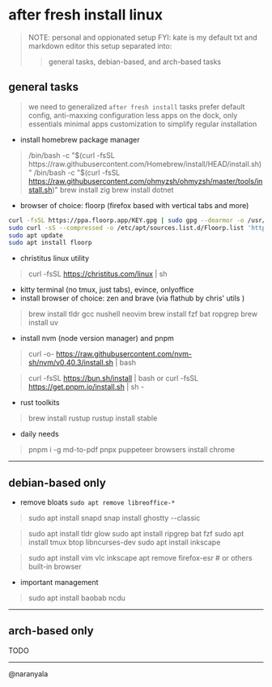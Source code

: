 
# after fresh install linux

> NOTE: personal and oppionated setup
> FYI: kate is my default txt and markdown editor
> this setup separated into: 
> > general tasks, debian-based, and arch-based tasks

## general tasks

> we need to generalized `after fresh install` tasks
> prefer default config, anti-maxxing configuration
> less apps on the dock, only essentials
> minimal apps customization to simplify regular installation

- install homebrew package manager

> /bin/bash -c "$(curl -fsSL https://raw.githubusercontent.com/Homebrew/install/HEAD/install.sh)"
> /bin/bash -c "$(curl -fsSL https://raw.githubusercontent.com/ohmyzsh/ohmyzsh/master/tools/install.sh)"
> brew install zig
> brew install dotnet

- browser of choice: floorp (firefox based with vertical tabs and more)

```bash
curl -fsSL https://ppa.floorp.app/KEY.gpg | sudo gpg --dearmor -o /usr/share/keyrings/Floorp.gpg
sudo curl -sS --compressed -o /etc/apt/sources.list.d/Floorp.list 'https://ppa.floorp.app/Floorp.list'
sudo apt update
sudo apt install floorp
```

- christitus linux utility 

> curl -fsSL https://christitus.com/linux | sh

- kitty terminal (no tmux, just tabs), evince, onlyoffice
- install browser of choice: zen and brave (via flathub by chris' utils )

> brew install tldr gcc nushell neovim
> brew install fzf bat ropgrep
> brew install uv

- install nvm (node version manager) and pnpm 

> curl -o- https://raw.githubusercontent.com/nvm-sh/nvm/v0.40.3/install.sh | bash

> curl -fsSL https://bun.sh/install | bash
or
> curl -fsSL https://get.pnpm.io/install.sh | sh -


- rust toolkits

> brew install rustup
> rustup install stable

- daily needs 

> pnpm i -g md-to-pdf
> pnpx puppeteer browsers install chrome



---

## debian-based only

- remove bloats `sudo apt remove libreoffice-*`

> sudo apt install snapd 
> snap install ghostty --classic

> sudo apt install tldr glow
> sudo apt install ripgrep bat fzf
> sudo apt install tmux btop libncurses-dev
> sudo apt install inkscape

> sudo apt install vim vlc inkscape
> apt remove firefox-esr # or others built-in browser

- important management 

> sudo apt install baobab ncdu 

---

## arch-based only 

TODO

---

@naranyala






